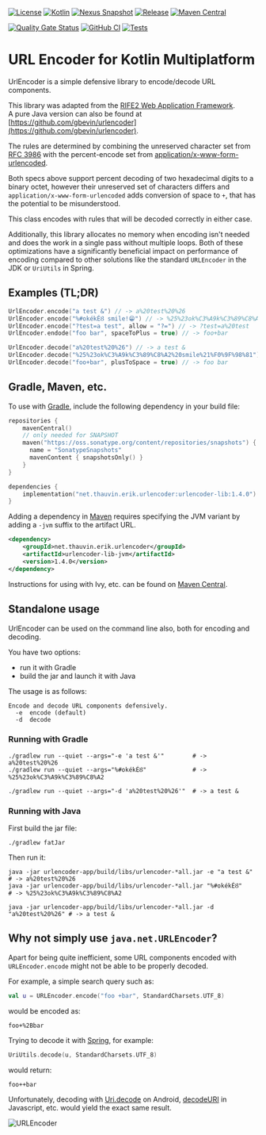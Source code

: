 [![License](https://img.shields.io/badge/license-Apache%20License%202.0-blue.svg)](https://opensource.org/licenses/Apache-2.0)
[![Kotlin](https://img.shields.io/badge/kotlin-1.9.0-blue)](https://kotlinlang.org/)
[![Nexus Snapshot](https://img.shields.io/nexus/s/net.thauvin.erik.urlencoder/urlencoder-lib?label=snapshot&server=https%3A%2F%2Foss.sonatype.org%2F)](https://oss.sonatype.org/content/repositories/snapshots/net/thauvin/erik/urlencoder/)
[![Release](https://img.shields.io/github/release/ethauvin/urlencoder.svg)](https://github.com/ethauvin/urlencoder/releases/latest)
[![Maven Central](https://maven-badges.herokuapp.com/maven-central/net.thauvin.erik.urlencoder/urlencoder-lib/badge.svg?color=blue)](https://search.maven.org/search?q=g:net.thauvin.erik.urlencoder)

[![Quality Gate Status](https://sonarcloud.io/api/project_badges/measure?project=ethauvin_urlencoder&metric=alert_status)](https://sonarcloud.io/dashboard?id=ethauvin_urlencoder)
[![GitHub CI](https://github.com/ethauvin/urlencoder/actions/workflows/gradle.yml/badge.svg)](https://github.com/ethauvin/urlencoder/actions/workflows/gradle.yml)
[![Tests](https://rife2.com/tests-badge/badge/net.thauvin.erik/urlencoder)](https://github.com/ethauvin/urlencoder/actions/workflows/gradle.yml)

# URL Encoder for Kotlin Multiplatform

UrlEncoder is a simple defensive library to encode/decode URL components.

This library was adapted from the [RIFE2 Web Application Framework](https://rife2.com).  
A pure Java version can also be found at [https://github.com/gbevin/urlencoder](https://github.com/gbevin/urlencoder).

The rules are determined by combining the unreserved character set from
[RFC 3986](https://www.rfc-editor.org/rfc/rfc3986#page-13) with the
percent-encode set from
[application/x-www-form-urlencoded](https://url.spec.whatwg.org/#application-x-www-form-urlencoded-percent-encode-set).

Both specs above support percent decoding of two hexadecimal digits to a
binary octet, however their unreserved set of characters differs and
`application/x-www-form-urlencoded` adds conversion of space to `+`,
that has the potential to be misunderstood.

This class encodes with rules that will be decoded correctly in either case.

Additionally, this library allocates no memory when encoding isn't needed and
does the work in a single pass without multiple loops. Both of these
optimizations have a significantly beneficial impact on performance of encoding
compared to other solutions like the standard `URLEncoder` in the JDK or
`UriUtils` in Spring.


## Examples (TL;DR)

```kotlin
UrlEncoder.encode("a test &") // -> a%20test%20%26
UrlEncoder.encode("%#okékÉȢ smile!😁") // -> %25%23ok%C3%A9k%C3%89%C8%A2%20smile%21%F0%9F%98%81
UrlEncoder.encode("?test=a test", allow = "?=") // -> ?test=a%20test
UrlEncoder.endode("foo bar", spaceToPlus = true) // -> foo+bar

UrlEncoder.decode("a%20test%20%26") // -> a test &
UrlEncoder.decode("%25%23ok%C3%A9k%C3%89%C8%A2%20smile%21%F0%9F%98%81") // -> %#okékÉȢ smile!😁
UrlEncoder.decode("foo+bar", plusToSpace = true) // -> foo bar
```

## Gradle, Maven, etc.

To use with [Gradle](https://gradle.org/), include the following dependency in your build file:

```kotlin
repositories {
    mavenCentral()
    // only needed for SNAPSHOT
    maven("https://oss.sonatype.org/content/repositories/snapshots") { 
      name = "SonatypeSnapshots"
      mavenContent { snapshotsOnly() }
    }
}

dependencies {
    implementation("net.thauvin.erik.urlencoder:urlencoder-lib:1.4.0")
}
```

Adding a dependency in [Maven](https://maven.apache.org/) requires specifying the JVM variant by adding a `-jvm` suffix
to the artifact URL.

```xml
<dependency>
    <groupId>net.thauvin.erik.urlencoder</groupId>
    <artifactId>urlencoder-lib-jvm</artifactId>
    <version>1.4.0</version>
</dependency>
```

Instructions for using with Ivy, etc. can be found on 
[Maven Central](https://search.maven.org/search?q=g:net.thauvin.erik.urlencoder).

## Standalone usage

UrlEncoder can be used on the command line also, both for encoding and decoding.

You have two options:

* run it with Gradle
* build the jar and launch it with Java

The usage is as follows:

```
Encode and decode URL components defensively.
  -e  encode (default)
  -d  decode
```

### Running with Gradle

```shell
./gradlew run --quiet --args="-e 'a test &'"        # -> a%20test%20%26
./gradlew run --quiet --args="%#okékÉȢ"             # -> %25%23ok%C3%A9k%C3%89%C8%A2

./gradlew run --quiet --args="-d 'a%20test%20%26'"  # -> a test &
```

### Running with Java

First build the jar file:

```shell
./gradlew fatJar
```

Then run it:

```shell
java -jar urlencoder-app/build/libs/urlencoder-*all.jar -e "a test &"       # -> a%20test%20%26
java -jar urlencoder-app/build/libs/urlencoder-*all.jar "%#okékÉȢ"          # -> %25%23ok%C3%A9k%C3%89%C8%A2

java -jar urlencoder-app/build/libs/urlencoder-*all.jar -d "a%20test%20%26" # -> a test &
```

## Why not simply use `java.net.URLEncoder`?

Apart for being quite inefficient, some URL components encoded with `URLEncoder.encode` might not be able to be properly decoded.

For example, a simple search query such as:

```kotlin
val u = URLEncoder.encode("foo +bar", StandardCharsets.UTF_8)
```

would be encoded as:

```
foo+%2Bbar
```

Trying to decode it with [Spring](https://docs.spring.io/spring-framework/docs/current/javadoc-api/org/springframework/web/util/UriUtils.html#decode(java.lang.String,java.lang.String)), for example:

```kotlin
UriUtils.decode(u, StandardCharsets.UTF_8)
```

would return:

```
foo++bar
```

Unfortunately, decoding with [Uri.decode](https://developer.android.com/reference/android/net/Uri#decode(java.lang.String)) on Android, [decodeURI](https://developer.mozilla.org/en-US/docs/Web/JavaScript/Reference/Global_Objects/decodeURI) in Javascript, etc. would yield the exact same result.

![URLEncoder](https://live.staticflickr.com/65535/52607534147_6197b42666_z.jpg)
